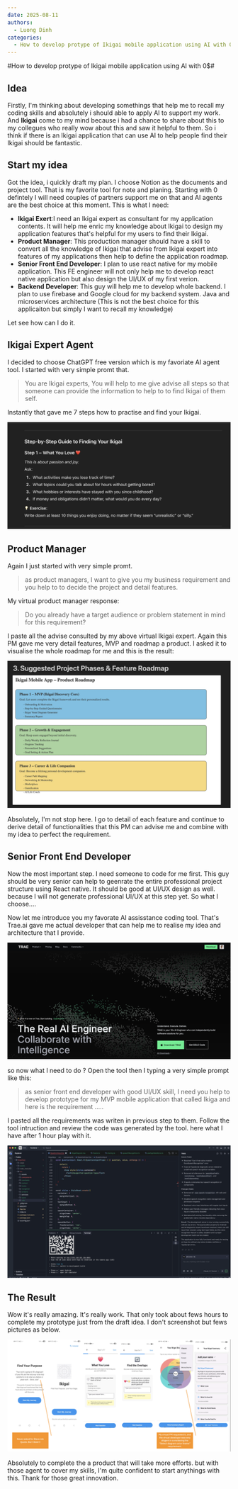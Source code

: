 ```yaml
---
date: 2025-08-11
authors:
  - Luong Dinh
categories:
  - How to develop protype of Ikigai mobile application using AI with 0$
---
```


#How to develop protype of Ikigai mobile application using AI with 0$#

## Idea

Firstly, I'm thinking about developing somethings that help me to recall my coding skills and absolutely i should able to apply AI to support my work. And **Ikigai** come to my mind because i had a chance to share about this to my collegues who really wow about this and saw it helpful to them. So i think if there is an Ikigai application that can use AI to help people find their Ikigai should be fantastic. 

## Start my idea

Got the idea, i quickly draft my plan. I choose Notion as the documents and project tool. That is my favorite tool for note and planing. Starting with 0 defintely I will need couples of partners support me on that and AI agents are the best choice at this moment. This is what I need:  
- **Ikigai Exert**:I need an Ikigai expert as consultant for my application contents. It will help me enric my knowledge about Ikigai to design my application features that's helpful for my users to find their Ikigai.  
- **Product Manager**: This production manager should have a skill to convert all the knowledge of Ikigai that advise from Ikigai expert into features of my applications then help to define the application roadmap.  
- **Senior Front End Developer**: I plan to use react native for my mobile application. This FE engineer will not only help me to develop react native application but also design the UI/UX of my first verion.  
- **Backend Developer**: This guy will help me to develop whole backend. I plan to use firebase and Google cloud for my backend system. Java and microservices architecture (This is not the best choice for this applicaiton but simply I want to recall my knowledge)  

Let see how can I do it.  

## Ikigai Expert Agent

I decided to choose ChatGPT free version which is my favoriate AI agent tool. I started with very simple promt that. 

> You are Ikigai experts, You will help to me give advise all steps so that someone can provide the information to help to to find Ikigai of them self.

Instantly that gave me 7 steps how to practise and find your Ikigai. 

![alt text](../img/ikigai_guide.png)

## Product Manager

Again I just started with very simple promt. 

> as product managers, I want to give you my business requirement and you help to to decide the project and detail features. 

My virtual product manager response: 

> Do you already have a target audience or problem statement in mind for this requirement?

I paste all the advise consulted by my above virtual Ikigai expert. Again this PM gave me very detail features, MVP and roadmap a product. I asked it to visualise the whole roadmap for me and this is the result: 

![alt text](../img/roadmap.png)

Absolutely, I'm not stop here. I go to detail of each feature and continue to derive detail of functionalities that this PM can advise me and combine with my idea to perfect the requirement. 

## Senior Front End Developer

Now the most important step. I need someone to code for me first. This guy should be very senior can help to geenrate the entire professional project structure using React native. It should be good at UI/UX design as well. because I will not generate professional UI/UX at this step yet. So what I choose....

Now let me introduce you my favorate AI assisstance coding tool. That's Trae.ai gave me actual developer that can help me to realise my idea and architecture that I provide. 

![alt text](../img/tradeai.png)

so now what I need to do ? Open the tool then I typing a very simple prompt like this: 

> as senior front end developer with good UI/UX skill, I need you help to develop prototype for my MVP mobile application that called Ikiga and here is the requirement ..... 

I pasted all the requirements was writen in previous step to them. Follow the tool intruction and review the code was generated by the tool. here what I have after 1 hour play with it.

![alt text](../img/traecode.png)

## The Result

Wow it's really amazing. It's really work. That only took about fews hours to complete my prototype just from the draft idea. I don't screenshot but fews pictures as below. 

![alt text](../img/Ikigai%20Application.png)

Absolutely to complete the a product that will take more efforts. but with those agent to cover my skills, I'm quite confident to start anythings with this. Thank for those great innovation.  
